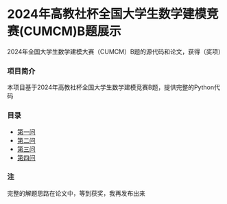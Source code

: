 # 2024年高教社杯全国大学生数学建模竞赛(CUMCM)B题展示
2024年全国大学生数学建模大赛（CUMCM）B题的源代码和论文，获得（奖项）


### 项目简介
本项目基于2024年高教社杯全国大学生数学建模竞赛B题，提供完整的Python代码

### 目录
+ [第一问](./代码/Question1)
+ [第二问](./代码/Question2)
+ [第三问](./代码/Question3)
+ [第四问](./代码/Question4)

### 注
完整的解题思路在论文中，等到获奖，我再发布出来

